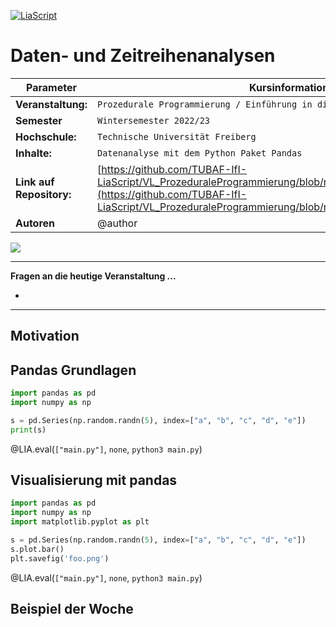 <!--

author:   Sebastian Zug & André Dietrich & Galina Rudolf
email:    sebastian.zug@informatik.tu-freiberg.de & andre.dietrich@ovgu.de & Galina.Rudolf@informatik.tu-freiberg.de
version:  1.0.5
language: de
narrator: Deutsch Female

comment: Einführung in die Programmierung für Nicht-Informatiker
logo: ./img/LogoCodeExample.png

import: https://github.com/liascript/CodeRunner
        https://raw.githubusercontent.com/liaTemplates/PyScript/main/README.md

-->

[![LiaScript](https://raw.githubusercontent.com/LiaScript/LiaScript/master/badges/course.svg)](https://liascript.github.io/course/?https://github.com/TUBAF-IfI-LiaScript/VL_ProzeduraleProgrammierung/blob/master/11_DataAnalysePandas.md)

# Daten- und Zeitreihenanalysen

| Parameter                | Kursinformationen                                                                                                                                                                              |
|--------------------------|------------------------------------------------------------------------------------------------------------------------------------------------------------------------------------------------|
| **Veranstaltung:**       | `Prozedurale Programmierung / Einführung in die Informatik`                                                                                                                                    |
| **Semester**             | `Wintersemester 2022/23`                                                                                                                                                                       |
| **Hochschule:**          | `Technische Universität Freiberg`                                                                                                                                                              |
| **Inhalte:**             | `Datenanalyse mit dem Python Paket Pandas`                                                                                                                                                    |
| **Link auf Repository:** | [https://github.com/TUBAF-IfI-LiaScript/VL_ProzeduraleProgrammierung/blob/master/11_DataAnalysePandas.md](https://github.com/TUBAF-IfI-LiaScript/VL_ProzeduraleProgrammierung/blob/master/11_DataAnalysePandas.md) |
| **Autoren**              | @author                                                                                                                                                                                        |

![](https://media.giphy.com/media/26tn33aiTi1jkl6H6/source.gif)

--------------------------------------------------------------------


**Fragen an die heutige Veranstaltung ...**

* 

---------------------------------------------------------------------

## Motivation


## Pandas Grundlagen

```python
import pandas as pd
import numpy as np

s = pd.Series(np.random.randn(5), index=["a", "b", "c", "d", "e"])
print(s)
```
@LIA.eval(`["main.py"]`, `none`, `python3 main.py`)


## Visualisierung mit pandas 

```python
import pandas as pd
import numpy as np
import matplotlib.pyplot as plt

s = pd.Series(np.random.randn(5), index=["a", "b", "c", "d", "e"])
s.plot.bar()
plt.savefig('foo.png')
```
@LIA.eval(`["main.py"]`, `none`, `python3 main.py`)

## Beispiel der Woche
